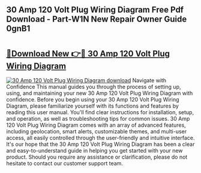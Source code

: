 ## 30 Amp 120 Volt Plug Wiring Diagram Free Pdf Download - Part-W1N New Repair Owner Guide 0gnB1

# <h2><a href="http://dfjteqp.blite.top/?on=30+Amp+120+Volt+Plug+Wiring+Diagram">🔗Download New 👉🔴 30 Amp 120 Volt Plug Wiring Diagram</a></h2>

[![30 Amp 120 Volt Plug Wiring Diagram download](https://i.imgur.com/lujVjoI.png)](http://dfjteqp.blite.top/?on=30+Amp+120+Volt+Plug+Wiring+Diagram)
Navigate with Confidence This manual guides you through the process of setting up, using, and maintaining your new 30 Amp 120 Volt Plug Wiring Diagram with confidence. Before you begin using your 30 Amp 120 Volt Plug Wiring Diagram, please familiarize yourself with its functions and features by reading this user manual. You'll find clear instructions for installation, setup, and operation, as well as troubleshooting tips for common issues. 30 Amp 120 Volt Plug Wiring Diagram comes with an array of advanced features, including geolocation, smart alerts, customizable themes, and multi-user access, all easily controlled through the user-friendly and intuitive interface. It's our hope that the 30 Amp 120 Volt Plug Wiring Diagram has been a clear and easy-to-understand guide in helping you get started with your new product. Should you require any assistance or clarification, please do not hesitate to contact our customer support team.
